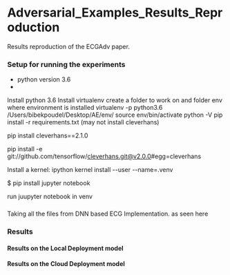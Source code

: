 # Adversarial_Examples_Results_Reproduction
Results reproduction of the ECGAdv paper. 

### Setup for running the experiments
  - python version 3.6
  - 
  
  Install python 3.6
Install virtualenv
create a folder to work on and folder env where environment is installed
virtualenv -p python3.6 /Users/bibekpoudel/Desktop/AE/env/
source env/bin/activate
python -V
pip install -r requirements.txt (may not install cleverhans)

pip install cleverhans==2.1.0

pip install -e git://github.com/tensorflow/cleverhans.git@v2.0.0#egg=cleverhans

Install a kernel: ipython kernel install --user --name=.venv

 $ pip install jupyter notebook
 
 run juupyter notebook in venv 

###
Taking all the files from DNN based ECG Implementation. as seen here

###  Results

####  Results on the Local Deployment model

####  Results on the Cloud Deployment model
